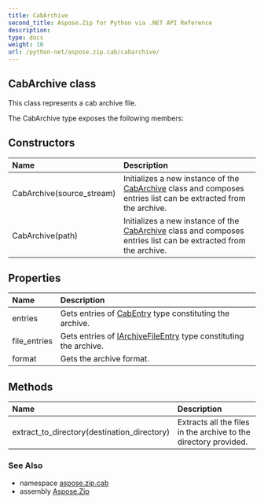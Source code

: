 ```yaml
---
title: CabArchive
second_title: Aspose.Zip for Python via .NET API Reference
description: 
type: docs
weight: 10
url: /python-net/aspose.zip.cab/cabarchive/
---
```


## CabArchive class

This class represents a cab archive file.

The CabArchive type exposes the following members:
## Constructors
| Name | Description |
| :- | :- |
|CabArchive(source_stream)|Initializes a new instance of the [CabArchive](/zip/python-net/aspose.zip.cab/cabarchive/) class and composes entries list can be extracted from the archive.|
|CabArchive(path)|Initializes a new instance of the [CabArchive](/zip/python-net/aspose.zip.cab/cabarchive/) class and composes entries list can be extracted from the archive.|
## Properties
| Name | Description |
| :- | :- |
|entries|Gets entries of [CabEntry](/zip/python-net/aspose.zip.cab/cabentry/) type constituting the archive.|
|file_entries|Gets entries of [IArchiveFileEntry](/zip/python-net/aspose.zip/iarchivefileentry/) type constituting the archive.|
|format|Gets the archive format.|
## Methods
| Name | Description |
| :- | :- |
|extract_to_directory(destination_directory)|Extracts all the files in the archive to the directory provided.|

### See Also

* namespace [aspose.zip.cab](/zip/python-net/aspose.zip.cab/)
* assembly [Aspose.Zip](/zip/python-net/)

